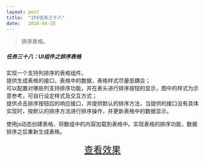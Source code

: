```yaml
---
layout: post
title:  "IFE任务三十八"
date:   2016-04-25
---
```


>排序表格。

##### 任务三十八：UI组件之排序表格

实现一个支持列排序的表格组件。    
提供生成表格的接口，表格中的数据，表格样式尽量低耦合；  
可以配置对哪些列支持排序功能，并在表头进行排序按钮的显示，图中的样式为示意参考，可自行设定样式及交互方式；  
提供点击排序按钮后的响应接口，并提供默认的排序方法，当提供的接口没有具体实现时，按默认的排序方法进行排序操作，并更新表格中的数据显示。

使用js动态创建表格，将数组中的内容加载到表格中。实现表格的排序功能，数据排序之后重新生成表格。


<div>
<a href="https://irife.github.io/ife/tliyun/task38/task38.html" target="_blank"><div style="height:50px;line-height:50px;text-align:center;font-size:24px;">查看效果</div></a>
</div>

